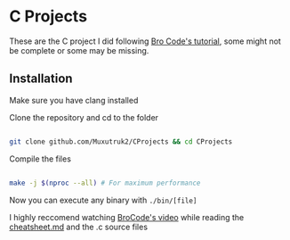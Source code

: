 # C Projects

These are the C project I did following [Bro Code's tutorial](https://www.youtube.com/watch?v=87SH2Cn0s9A&t=4620s), some might not be complete or some may be missing.

## Installation

Make sure you have clang installed

Clone the repository and cd to the folder

```bash

git clone github.com/Muxutruk2/CProjects && cd CProjects

```

Compile the files

```bash

make -j $(nproc --all) # For maximum performance

```

Now you can execute any binary with `./bin/[file]`

I highly reccomend watching [BroCode's video](https://www.youtube.com/watch?v=87SH2Cn0s9A&t=4620s) while reading the [cheatsheet.md](cheatsheet.md) and the .c source files
